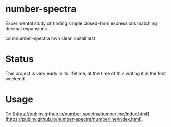# number-spectra
Experimental study of finding simple closed-form expressions matching decimal expansions

cd mnumber-spectra
mvn clean install test

# Status

This project is very early in its lifetime; at the time of this writing it is the first weekend.


# Usage

Go [https://pubinv.github.io/number-spectra/numberline/index.html](https://pubinv.github.io/number-spectra/numberline/index.html).

